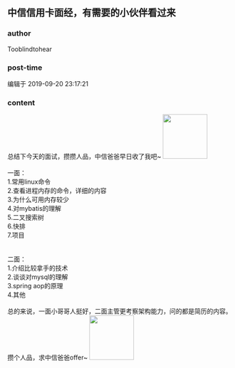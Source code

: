 ## 中信信用卡面经，有需要的小伙伴看过来
### author 
Tooblindtohear
### post-time 

编辑于  2019-09-20 23:17:21
### content 
<div class="post-topic-des nc-post-content">
 <div>
  总结下今天的面试，攒攒人品，中信爸爸早日收了我吧~
  <img data-card-emoji="[比心]" height="100px" src="https://uploadfiles.nowcoder.com/images/20191018/468200_1571395204834_8266E4BFEDA1BD42D8F9794EB4EA0A13" width="100px"/>
 </div>
 <div>
  <br/>
 </div>
 <div>
  一面：
 </div>
 <div>
  1.常用linux命令
 </div>
 <div>
  2.查看进程内存的命令，详细的内容
 </div>
 <div>
  3.为什么可用内存较少
 </div>
 <div>
  4.对mybatis的理解
 </div>
 <div>
  5.二叉搜索树
 </div>
 <div>
  6.快排
 </div>
 <div>
  7.项目
 </div>
 <div>
  <br/>
 </div>
 <div>
  <br/>
 </div>
 <div>
  二面：
 </div>
 <div>
  1.介绍比较拿手的技术
 </div>
 <div>
  2.谈谈对mysql的理解
 </div>
 <div>
  3.spring aop的原理
 </div>
 <div>
  4.其他
 </div>
 <div>
  <br/>
 </div>
 <div>
  总的来说，一面小哥哥人挺好，二面主管更考察架构能力，问的都是简历的内容。
 </div>
 <div>
  攒个人品，求中信爸爸offer~
  <img data-card-emoji="[大佬]" height="100px" src="https://uploadfiles.nowcoder.com/images/20191019/6658561_1571454739471_4A47A0DB6E60853DEDFCFDF08A5CA249" width="100px"/>
 </div>
 <div>
  <br/>
 </div>
</div>
